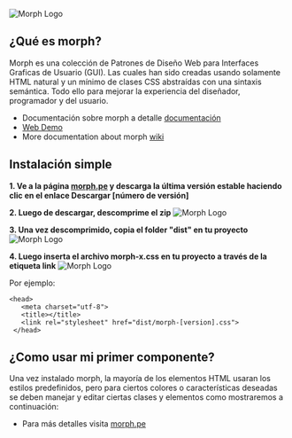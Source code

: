 ![Morph Logo](https://image.ibb.co/dOceFG/morph_logo_mini_fw.png)

## ¿Qué es morph?

Morph es una colección de Patrones de Diseño Web para Interfaces Graficas de Usuario (GUI). Las cuales han sido creadas usando solamente HTML natural y un mínimo de clases CSS abstraídas con una sintaxis semántica. Todo ello para mejorar la experiencia del diseñador, programador y del usuario.

- Documentación sobre morph a detalle [documentación](https://github.com/techfano/morph/wiki/Morph-fundamentos)
- [Web Demo](https://morph.pe/)
- More documentation about morph [wiki](https://github.com/techfano/morph/wiki/Soon-in-English)

## Instalación simple

**1. Ve a la página [morph.pe](https://morph.pe) y descarga la última versión estable haciendo clic en el enlace Descargar [número de versión]**

**2. Luego de descargar, descomprime el zip**
![Morph Logo](https://image.ibb.co/d8v87w/Descomprimir.png)

**3. Una vez descomprimido, copia el folder "dist" en tu proyecto**
![Morph Logo](https://image.ibb.co/gUUAnw/Proyecto1.png)

**4. Luego inserta el archivo morph-x.css en tu proyecto a través de la etiqueta link**
![Morph Logo](https://image.ibb.co/mrGefG/Proyecto2.png)

Por ejemplo:
 ``` [html]
 <head>
    <meta charset="utf-8">
    <title></title>
    <link rel="stylesheet" href="dist/morph-[version].css">
  </head>
 ```

## ¿Como usar mi primer componente?
 
Una vez instalado morph, la mayoría de los elementos HTML usaran los estilos predefinidos, pero para ciertos colores o características deseadas se deben manejar y editar ciertas clases y elementos como mostraremos a continuación:

- Para más detalles visita [morph.pe](https://morph.pe)
